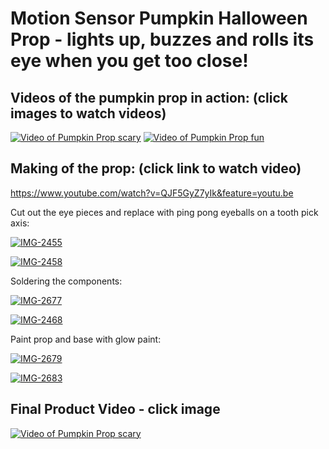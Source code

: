 # Motion Sensor Pumpkin Halloween Prop - lights up, buzzes and rolls its eye when you get too close!

## Videos of the pumpkin prop in action: (click images to watch videos)
[![Video of Pumpkin Prop scary](https://i.ibb.co/7WfGZJL/Image-from-i-OS-1.jpg)](https://www.youtube.com/watch?v=4DdH7YWoKtk)
[![Video of Pumpkin Prop fun](https://i.ibb.co/TMn3yN4/IMG-4320.jpg)](https://www.youtube.com/watch?v=bm7-y_7Qpb4&feature=youtu.be)


## Making of the prop: (click link to watch video)
https://www.youtube.com/watch?v=QJF5GyZ7yIk&feature=youtu.be

Cut out the eye pieces and replace with ping pong eyeballs on a tooth pick axis:

<a href="https://ibb.co/DK4fB02"><img src="https://i.ibb.co/nkrMXxJ/IMG-2455.jpg" alt="IMG-2455" border="0" /></a>

<a href="https://ibb.co/k9sc8Wh"><img src="https://i.ibb.co/MGxNV3R/IMG-2458.jpg" alt="IMG-2458" border="0" /></a>

Soldering the components:

<a href="https://ibb.co/sPcvCG5"><img src="https://i.ibb.co/PYJZMnT/IMG-2677.jpg" alt="IMG-2677" border="0" /></a>

<a href="https://ibb.co/j4HYVmY"><img src="https://i.ibb.co/NY7q15q/IMG-2468.jpg" alt="IMG-2468" border="0" /></a>

Paint prop and base with glow paint:

<a href="https://ibb.co/8xXYYVV"><img src="https://i.ibb.co/HPXhhQQ/IMG-2679.jpg" alt="IMG-2679" border="0" /></a>

<a href="https://ibb.co/JtBMXnF"><img src="https://i.ibb.co/qjyPbBF/IMG-2683.jpg" alt="IMG-2683" border="0" /></a>

## Final Product Video - click image
[![Video of Pumpkin Prop scary](https://i.ibb.co/Lhq0j7G/IMG-2699.jpg)](https://www.youtube.com/watch?v=tZTJhLa_R-A&feature=youtu.be)



